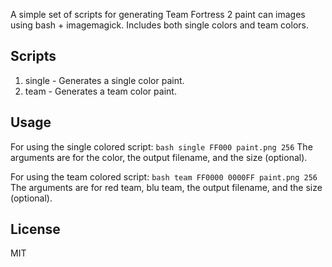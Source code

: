 A simple set of scripts for generating Team Fortress 2 paint can images using bash + imagemagick. Includes both single colors and team colors.

## Scripts
1. single - Generates a single color paint.
2. team - Generates a team color paint.

## Usage
For using the single colored script:
```bash single FF000 paint.png 256```
The arguments are for the color, the output filename, and the size (optional).

For using the team colored script:
```bash team FF0000 0000FF paint.png 256```
The arguments are for red team, blu team, the output filename, and the size (optional).

## License
MIT